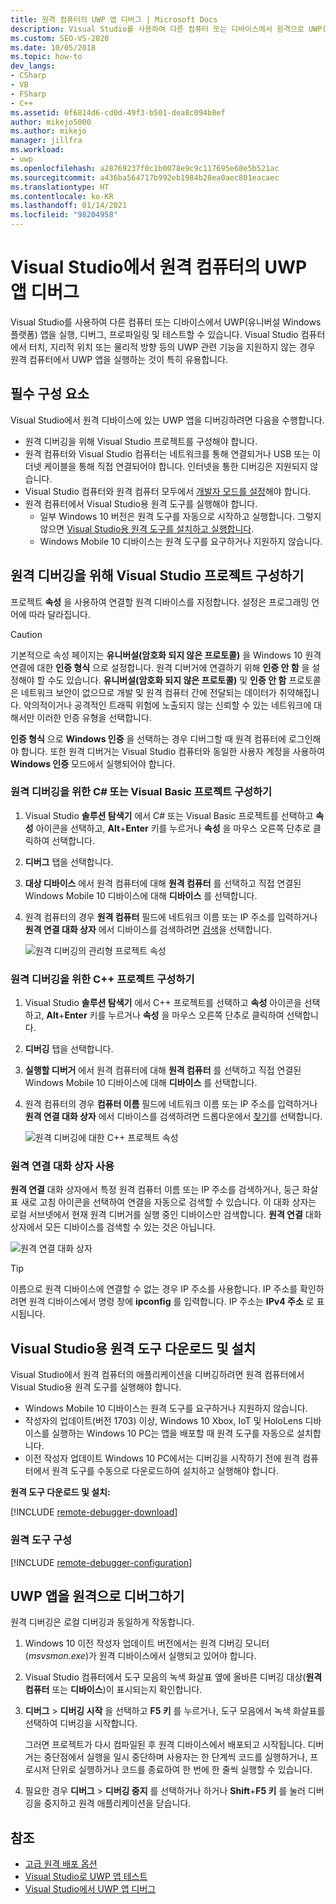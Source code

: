 ```yaml
---
title: 원격 컴퓨터의 UWP 앱 디버그 | Microsoft Docs
description: Visual Studio를 사용하여 다른 컴퓨터 또는 디바이스에서 원격으로 UWP(유니버설 Windows 플랫폼) 앱을 실행, 디버그, 프로파일링, 테스트하는 방법을 검토합니다.
ms.custom: SEO-VS-2020
ms.date: 10/05/2018
ms.topic: how-to
dev_langs:
- CSharp
- VB
- FSharp
- C++
ms.assetid: 0f6814d6-cd0d-49f3-b501-dea8c094b8ef
author: mikejo5000
ms.author: mikejo
manager: jillfra
ms.workload:
- uwp
ms.openlocfilehash: a28769237f0c1b0078e9c9c117695e68e5b521ac
ms.sourcegitcommit: a436ba564717b992eb1984b28ea0aec801eacaec
ms.translationtype: HT
ms.contentlocale: ko-KR
ms.lasthandoff: 01/14/2021
ms.locfileid: "98204958"
---
```

# <a name="debug-uwp-apps-on-remote-machines-from-visual-studio"></a>Visual Studio에서 원격 컴퓨터의 UWP 앱 디버그

Visual Studio를 사용하여 다른 컴퓨터 또는 디바이스에서 UWP(유니버설 Windows 플랫폼) 앱을 실행, 디버그, 프로파일링 및 테스트할 수 있습니다. Visual Studio 컴퓨터에서 터치, 지리적 위치 또는 물리적 방향 등의 UWP 관련 기능을 지원하지 않는 경우 원격 컴퓨터에서 UWP 앱을 실행하는 것이 특히 유용합니다.

## <a name="prerequisites"></a><a name="BKMK_Prerequisites"></a> 필수 구성 요소

Visual Studio에서 원격 디바이스에 있는 UWP 앱을 디버깅하려면 다음을 수행합니다.

- 원격 디버깅을 위해 Visual Studio 프로젝트를 구성해야 합니다.
- 원격 컴퓨터와 Visual Studio 컴퓨터는 네트워크를 통해 연결되거나 USB 또는 이더넷 케이블을 통해 직접 연결되어야 합니다. 인터넷을 통한 디버깅은 지원되지 않습니다.
- Visual Studio 컴퓨터와 원격 컴퓨터 모두에서 [개발자 모드를 설정](/windows/uwp/get-started/enable-your-device-for-development)해야 합니다.
- 원격 컴퓨터에서 Visual Studio용 원격 도구를 실행해야 합니다.
  - 일부 Windows 10 버전은 원격 도구를 자동으로 시작하고 실행합니다. 그렇지 않으면 [Visual Studio용 원격 도구를 설치하고 실행합니다](#BKMK_download).
  - Windows Mobile 10 디바이스는 원격 도구를 요구하거나 지원하지 않습니다.

## <a name="configure-a-visual-studio-project-for-remote-debugging"></a><a name="BKMK_ConnectVS"></a> 원격 디버깅을 위해 Visual Studio 프로젝트 구성하기
<a name="BKMK_DirectConnect"></a> 프로젝트 **속성** 을 사용하여 연결할 원격 디바이스를 지정합니다. 설정은 프로그래밍 언어에 따라 달라집니다.

> [!CAUTION]
> 기본적으로 속성 페이지는 **유니버설(암호화 되지 않은 프로토콜)** 을 Windows 10 원격 연결에 대한 **인증 형식** 으로 설정합니다. 원격 디버거에 연결하기 위해 **인증 안 함** 을 설정해야 할 수도 있습니다. **유니버설(암호화 되지 않은 프로토콜)** 및 **인증 안 함** 프로토콜은 네트워크 보안이 없으므로 개발 및 원격 컴퓨터 간에 전달되는 데이터가 취약해집니다. 악의적이거나 공격적인 트래픽 위험에 노출되지 않는 신뢰할 수 있는 네트워크에 대해서만 이러한 인증 유형을 선택합니다.
>
>**인증 형식** 으로 **Windows 인증** 을 선택하는 경우 디버그할 때 원격 컴퓨터에 로그인해야 합니다. 또한 원격 디버거는 Visual Studio 컴퓨터와 동일한 사용자 계정을 사용하여 **Windows 인증** 모드에서 실행되어야 합니다.

### <a name="configure-a-c-or-visual-basic-project-for-remote-debugging"></a><a name="BKMK_Choosing_the_remote_device_for_C__and_Visual_Basic_projects"></a> 원격 디버깅을 위한 C# 또는 Visual Basic 프로젝트 구성하기

1. Visual Studio **솔루션 탐색기** 에서 C# 또는 Visual Basic 프로젝트를 선택하고 **속성** 아이콘을 선택하고, **Alt**+**Enter** 키를 누르거나 **속성** 을 마우스 오른쪽 단추로 클릭하여 선택합니다.

1. **디버그** 탭을 선택합니다.

1. **대상 디바이스** 에서 원격 컴퓨터에 대해 **원격 컴퓨터** 를 선택하고 직접 연결된 Windows Mobile 10 디바이스에 대해 **디바이스** 를 선택합니다.

1. 원격 컴퓨터의 경우 **원격 컴퓨터** 필드에 네트워크 이름 또는 IP 주소를 입력하거나 **원격 연결 대화 상자** 에서 디바이스를 검색하려면 [검색](#remote-connections)을 선택합니다.

    ![원격 디버깅의 관리형 프로젝트 속성](../debugger/media/vsrun_managed_projprop_remote.png "관리형 디버그 프로젝트 속성")

### <a name="configure-a-c-project-for-remote-debugging"></a><a name="BKMK_Choosing_the_remote_device_for_JavaScript_and_C___projects"></a> 원격 디버깅을 위한 C++ 프로젝트 구성하기

1. Visual Studio **솔루션 탐색기** 에서 C++ 프로젝트를 선택하고 **속성** 아이콘을 선택하고, **Alt**+**Enter** 키를 누르거나 **속성** 을 마우스 오른쪽 단추로 클릭하여 선택합니다.

1. **디버깅** 탭을 선택합니다.

3. **실행할 디버거** 에서 원격 컴퓨터에 대해 **원격 컴퓨터** 를 선택하고 직접 연결된 Windows Mobile 10 디바이스에 대해 **디바이스** 를 선택합니다.

1. 원격 컴퓨터의 경우 **컴퓨터 이름** 필드에 네트워크 이름 또는 IP 주소를 입력하거나 **원격 연결 대화 상자** 에서 디바이스를 검색하려면 드롭다운에서 [찾기](#remote-connections)를 선택합니다.

    ![원격 디버깅에 대한 C++ 프로젝트 속성](../debugger/media/vsrun_cpp_projprop_remote.png "C++ 디버깅 프로젝트 속성")

### <a name="use-the-remote-connections-dialog-box"></a><a name="remote-connections"></a>원격 연결 대화 상자 사용

**원격 연결** 대화 상자에서 특정 원격 컴퓨터 이름 또는 IP 주소를 검색하거나, 둥근 화살표 새로 고침 아이콘을 선택하여 연결을 자동으로 검색할 수 있습니다. 이 대화 상자는 로컬 서브넷에서 현재 원격 디버거를 실행 중인 디바이스만 검색합니다. **원격 연결** 대화 상자에서 모든 디바이스를 검색할 수 있는 것은 아닙니다.

 ![원격 연결 대화 상자](../debugger/media/vsrun_selectremotedebuggerdlg.png "원격 연결 대화 상자")

>[!TIP]
>이름으로 원격 디바이스에 연결할 수 없는 경우 IP 주소를 사용합니다. IP 주소를 확인하려면 원격 디바이스에서 명령 창에 **ipconfig** 를 입력합니다. IP 주소는 **IPv4 주소** 로 표시됩니다.

## <a name="download-and-install-the-remote-tools-for-visual-studio"></a><a name="BKMK_download"></a> Visual Studio용 원격 도구 다운로드 및 설치

Visual Studio에서 원격 컴퓨터의 애플리케이션을 디버깅하려면 원격 컴퓨터에서 Visual Studio용 원격 도구를 실행해야 합니다.

- Windows Mobile 10 디바이스는 원격 도구를 요구하거나 지원하지 않습니다.
- 작성자의 업데이트(버전 1703) 이상, Windows 10 Xbox, IoT 및 HoloLens 디바이스를 실행하는 Windows 10 PC는 앱을 배포할 때 원격 도구를 자동으로 설치합니다.
- 이전 작성자 업데이트 Windows 10 PC에서는 디버깅을 시작하기 전에 원격 컴퓨터에서 원격 도구를 수동으로 다운로드하여 설치하고 실행해야 합니다.

**원격 도구 다운로드 및 설치:**

[!INCLUDE [remote-debugger-download](../debugger/includes/remote-debugger-download.md)]

### <a name="configure-the-remote-tools"></a><a name="BKMK_setup"></a>원격 도구 구성

[!INCLUDE [remote-debugger-configuration](../debugger/includes/remote-debugger-configuration.md)]

## <a name="debug-uwp-apps-remotely"></a><a name="BKMK_RunRemoteDebug"></a> UWP 앱을 원격으로 디버그하기

원격 디버깅은 로컬 디버깅과 동일하게 작동합니다.

1. Windows 10 이전 작성자 업데이트 버전에서는 원격 디버깅 모니터(*msvsmon.exe*)가 원격 디바이스에서 실행되고 있어야 합니다.

1. Visual Studio 컴퓨터에서 도구 모음의 녹색 화살표 옆에 올바른 디버깅 대상(**원격 컴퓨터** 또는 **디바이스**)이 표시되는지 확인합니다.

1. **디버그** > **디버깅 시작** 을 선택하고 **F5 키** 를 누르거나, 도구 모음에서 녹색 화살표를 선택하여 디버깅을 시작합니다.

   그러면 프로젝트가 다시 컴파일된 후 원격 디바이스에서 배포되고 시작됩니다. 디버거는 중단점에서 실행을 일시 중단하며 사용자는 한 단계씩 코드를 실행하거나, 프로시저 단위로 실행하거나 코드를 종료하여 한 번에 한 줄씩 실행할 수 있습니다.

1. 필요한 경우 **디버그** > **디버깅 중지** 를 선택하거나 하거나 **Shift**+**F5 키** 를 눌러 디버깅을 중지하고 원격 애플리케이션을 닫습니다.

## <a name="see-also"></a>참조
- [고급 원격 배포 옵션](/windows/uwp/debug-test-perf/deploying-and-debugging-uwp-apps#advanced-remote-deployment-options)
- [Visual Studio로 UWP 앱 테스트](../test/unit-test-your-code.md)
- [Visual Studio에서 UWP 앱 디버그](debugging-windows-store-and-windows-universal-apps.md)
